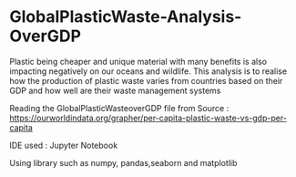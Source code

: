 # GlobalPlasticWaste-Analysis-OverGDP

Plastic being cheaper and unique material with many benefits is also impacting negatively on our oceans and wildlife.  This analysis is to realise how the production of plastic waste varies from countries based on their GDP and how well are their waste management systems


Reading the GlobalPlasticWasteoverGDP file from  Source : https://ourworldindata.org/grapher/per-capita-plastic-waste-vs-gdp-per-capita 


IDE used : Jupyter Notebook

Using library such as numpy, pandas,seaborn and matplotlib
